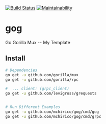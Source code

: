 [![Build Status](https://travis-ci.org/mchirico/gog.svg?branch=develop)](https://travis-ci.org/mchirico/gog) [![Maintainability](https://api.codeclimate.com/v1/badges/1558bc5ede187bd55266/maintainability)](https://codeclimate.com/github/mchirico/gog/maintainability)

# gog
Go Gorilla Mux -- My Template


## Install

```bash
# Dependencies
go get -u github.com/gorilla/mux
go get -u github.com/gorilla/rpc

#  ... client: (grpc_client)
go get -u github.com/levigross/grequests


# Run Different Examples
go get -u github.com/mchirico/gog/cmd/gog
go get -u github.com/mchirico/gog/cmd/grpc


```
